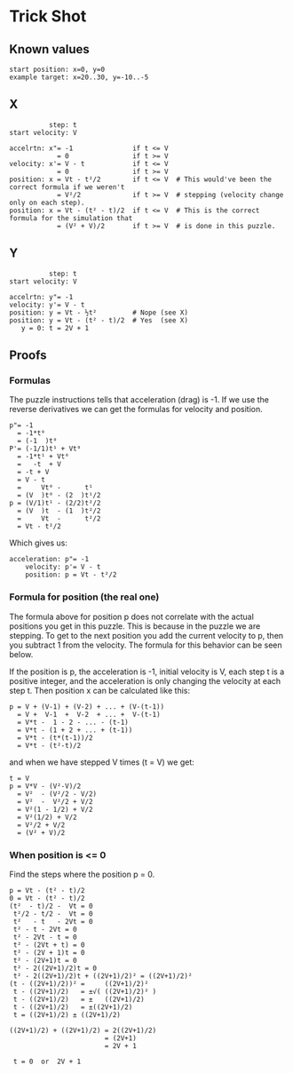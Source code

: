 # Trick Shot


## Known values
```
start position: x=0, y=0
example target: x=20..30, y=-10..-5
```

## X
```
          step: t
start velocity: V

accelrtn: x"= -1               if t <= V
            = 0                if t >= V
velocity: x'= V - t            if t <= V
            = 0                if t >= V
position: x = Vt - t²/2        if t <= V  # This would've been the correct formula if we weren't
            = V²/2             if t >= V  # stepping (velocity change only on each step).
position: x = Vt - (t² - t)/2  if t <= V  # This is the correct formula for the simulation that
            = (V² + V)/2       if t >= V  # is done in this puzzle.
```


## Y
```
          step: t
start velocity: V

accelrtn: y"= -1
velocity: y'= V - t
position: y = Vt - ½t²         # Nope (see X)
position: y = Vt - (t² - t)/2  # Yes  (see X)
   y = 0: t = 2V + 1
```


## Proofs

### Formulas
The puzzle instructions tells that acceleration (drag) is -1.
If we use the reverse derivatives we can get the formulas for velocity and position.
```
p"= -1
  = -1*t⁰
  = (-1  )t⁰
P'= (-1/1)t¹ + Vt⁰
  = -1*t¹ + Vt⁰
  =   -t  + V
  = -t + V
  = V - t
  =     Vt⁰ -      t¹
  = (V  )t⁰ - (2  )t¹/2
p = (V/1)t¹ - (2/2)t²/2
  = (V  )t  - (1  )t²/2
  =     Vt  -      t²/2
  = Vt - t²/2
```
Which gives us:
```
acceleration: p"= -1
    velocity: p'= V - t
    position: p = Vt - t²/2
```

### Formula for position (the real one)
The formula above for position p does not correlate with the actual positions you get in this puzzle.
This is because in the puzzle we are stepping. To get to the next position you add the current velocity to p, then you subtract 1 from the velocity. The formula for this behavior can be seen below.

If the position is p, the acceleration is -1, initial velocity is V, each step t is a positive integer,
and the acceleration is only changing the velocity at each step t.
Then position x can be calculated like this:
```
p = V + (V-1) + (V-2) + ... + (V-(t-1))
  = V +  V-1  +  V-2  + ... +  V-(t-1)
  = V*t -  1 - 2 - ... - (t-1)
  = V*t - (1 + 2 + ... + (t-1))
  = V*t - (t*(t-1))/2
  = V*t - (t²-t)/2
```
and when we have stepped V times (t = V) we get:
```
t = V
p = V*V - (V²-V)/2
  = V²  - (V²/2 - V/2)
  = V²  -  V²/2 + V/2
  = V²(1 - 1/2) + V/2
  = V²(1/2) + V/2
  = V²/2 + V/2
  = (V² + V)/2
```

### When position is <= 0
Find the steps where the position p = 0.
```
p = Vt - (t² - t)/2
0 = Vt - (t² - t)/2
(t²  - t)/2 -  Vt = 0
 t²/2 - t/2 -  Vt = 0
 t²   - t   - 2Vt = 0
 t² - t - 2Vt = 0
 t² - 2Vt - t = 0
 t² - (2Vt + t) = 0
 t² - (2V + 1)t = 0
 t² - (2V+1)t = 0
 t² - 2((2V+1)/2)t = 0
 t² - 2((2V+1)/2)t + ((2V+1)/2)² = ((2V+1)/2)²
(t - ((2V+1)/2))² =     ((2V+1)/2)²
 t - ((2V+1)/2)   = ±√( ((2V+1)/2)² )
 t - ((2V+1)/2)   = ±   ((2V+1)/2)
 t - ((2V+1)/2)   = ±((2V+1)/2)
 t = ((2V+1)/2) ± ((2V+1)/2)

((2V+1)/2) + ((2V+1)/2) = 2((2V+1)/2)
                        = (2V+1)
                        = 2V + 1

 t = 0  or  2V + 1
```
